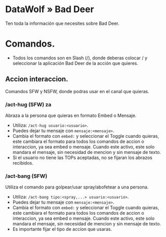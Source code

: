 # DataWolf » Bad Deer
Ten toda la información que necesites sobre Bad Deer.

# Comandos.
- Todos los comandos son en Slash (/), donde deberas colocar / y seleccionar la aplicación Bad Deer de la acción que quieres.
## Accion interaccion.
Comandos SFW y NSFW, donde podras usar en el canal que quieras.
### /act-hug (SFW) <a name="hug">za
Abraza a la persona que quieras en formato Embed o Mensaje.
- Utiliza: `/act-hug usuario:<usuario>`.
- Puedes dejar tu mensaje con `mensaje:<mensaje>`.
- Cambia el formato con `embed:` y seleccionar el Toggle cuando quieras, este cambiara el formato para todos los comandos de accion o interaccion, ya sea embed o mensaje. Cuando este activo, este solo mandara el mensaje, sin necesidad de mencion y sin mensaje de texto.
- Si el usuario no tiene las TOPs aceptadas, no se fijaran los abrazos recibidos.
### /act-bang (SFW)
Utiliza el comando para golpear/usar spray/abofetear a una persona.
- Utiliza: `/act-bang tipo:<spray,...> usuario:<usuario>`.
- Puedes dejar tu mensaje con `mensaje:<mensaje>`.
- Cambia el formato con `embed:` y seleccionar el Toggle cuando quieras, este cambiara el formato para todos los comandos de accion o interaccion, ya sea embed o mensaje. Cuando este activo, este solo mandara el mensaje, sin necesidad de mencion y sin mensaje de texto.
- Es importante fijar el tipo de accion que usaras.
